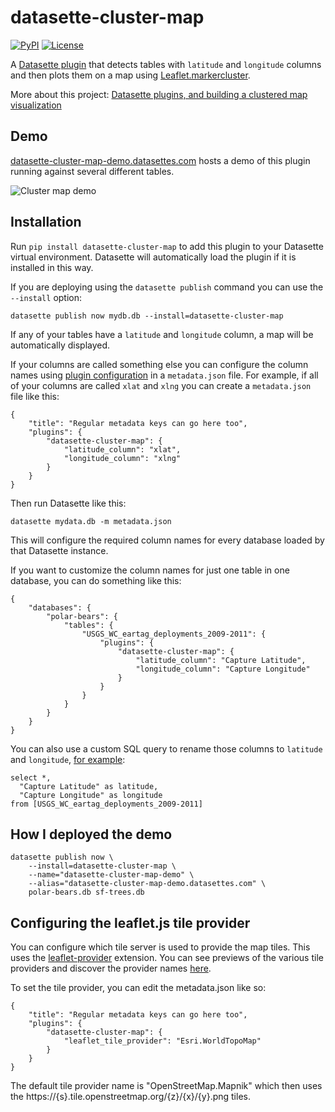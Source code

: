 # datasette-cluster-map

[![PyPI](https://img.shields.io/pypi/v/datasette-cluster-map.svg)](https://pypi.python.org/pypi/datasette-cluster-map)
[![License](https://img.shields.io/badge/license-Apache%202.0-blue.svg)](https://github.com/simonw/datasette-cluster-map/blob/master/LICENSE)


A [Datasette plugin](http://datasette.readthedocs.io/en/latest/plugins.html) that detects tables with `latitude` and `longitude` columns and then plots them on a map using [Leaflet.markercluster](https://github.com/Leaflet/Leaflet.markercluster).

More about this project: [Datasette plugins, and building a clustered map visualization](https://simonwillison.net/2018/Apr/20/datasette-plugins/)

## Demo

[datasette-cluster-map-demo.datasettes.com](https://datasette-cluster-map-demo.datasettes.com/) hosts a demo of this plugin running against several different tables.

![Cluster map demo](https://static.simonwillison.net/static/2018/datasette-cluster-map.png)

## Installation

Run `pip install datasette-cluster-map` to add this plugin to your Datasette virtual environment. Datasette will automatically load the plugin if it is installed in this way.

If you are deploying using the `datasette publish` command you can use the `--install` option:

    datasette publish now mydb.db --install=datasette-cluster-map

If any of your tables have a `latitude` and `longitude` column, a map will be automatically displayed.

If your columns are called something else you can configure the column names using [plugin configuration](https://datasette.readthedocs.io/en/stable/plugins.html#plugin-configuration) in a `metadata.json` file. For example, if all of your columns are called `xlat` and `xlng` you can create a `metadata.json` file like this:

    {
        "title": "Regular metadata keys can go here too",
        "plugins": {
            "datasette-cluster-map": {
                "latitude_column": "xlat",
                "longitude_column": "xlng"
            }
        }
    }

Then run Datasette like this:

    datasette mydata.db -m metadata.json

This will configure the required column names for every database loaded by that Datasette instance.

If you want to customize the column names for just one table in one database, you can do something like this:

    {
        "databases": {
            "polar-bears": {
                "tables": {
                    "USGS_WC_eartag_deployments_2009-2011": {
                        "plugins": {
                            "datasette-cluster-map": {
                                "latitude_column": "Capture Latitude",
                                "longitude_column": "Capture Longitude"
                            }
                        }
                    }
                }
            }
        }
    }

You can also use a custom SQL query to rename those columns to `latitude` and `longitude`, [for example](https://datasette-cluster-map-demo.datasettes.com/polar-bears-455fe3a?sql=select+*%2C+%22Capture+Latitude%22+as+latitude%2C+%22Capture+Longitude%22+as+longitude+from+[USGS_WC_eartag_deployments_2009-2011]):

    select *,
      "Capture Latitude" as latitude,
      "Capture Longitude" as longitude
    from [USGS_WC_eartag_deployments_2009-2011]

## How I deployed the demo

    datasette publish now \
        --install=datasette-cluster-map \
        --name="datasette-cluster-map-demo" \
        --alias="datasette-cluster-map-demo.datasettes.com" \
        polar-bears.db sf-trees.db

## Configuring the leaflet.js tile provider

You can configure which tile server is used to provide the map tiles.  This uses the [leaflet-provider](https://github.com/leaflet-extras/leaflet-providers) extension. You can see previews of the various tile providers and discover the provider names [here](http://leaflet-extras.github.io/leaflet-providers/preview/). 

To set the tile provider, you can edit the metadata.json like so:

    {
        "title": "Regular metadata keys can go here too",
        "plugins": {
            "datasette-cluster-map": {
                "leaflet_tile_provider": "Esri.WorldTopoMap"
            }
        }
    }

The default tile provider name is "OpenStreetMap.Mapnik" which then uses the https://{s}.tile.openstreetmap.org/{z}/{x}/{y}.png tiles.

